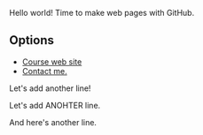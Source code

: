 Hello world! Time to make web pages with GitHub.

## Options

* [Course web site](http://dtext.org/f19/515/)
* [Contact me.](contact.html)

Let's add another line!

Let's add ANOHTER line.

And here's another line. 
